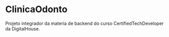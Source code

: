 # ClinicaOdonto
Projeto integrador da materia de backend do curso CertifiedTechDeveloper da DigitalHouse.
